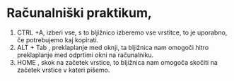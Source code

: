 # Računalniški praktikum,

1.	CTRL +A, izberi vse, s to bljižnico izberemo vse vrstitce, to je uporabno, če potrebujemo kaj kopirati.
2.	ALT + Tab , preklaplanje med oknji, ta bljižnica nam omogoči hitro preklaplanje med odprtimi okni na računalniku.
3.	HOME , skok na začetek vrstice, to bljižnica nam omogoča skočiti na začetek vrstice v kateri pišemo.


